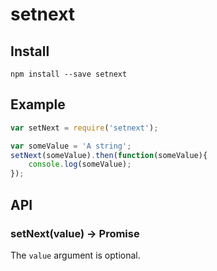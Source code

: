 setnext
=======

Install
-------

`npm install --save setnext`

Example
-------

```javascript
var setNext = require('setnext');

var someValue = 'A string';
setNext(someValue).then(function(someValue){
    console.log(someValue);
});
```

API
---

### setNext(value) -> Promise

The `value` argument is optional.
